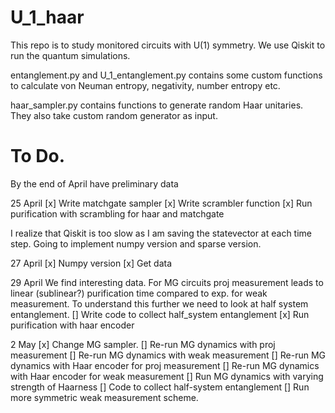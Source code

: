 # U_1_haar

This repo is to study monitored circuits with U(1) symmetry. We use Qiskit to run the quantum simulations.

entanglement.py and U_1_entanglement.py contains some custom functions to calculate von Neuman entropy, negativity, number entropy etc.

haar_sampler.py contains functions to generate random Haar unitaries. They also take custom random generator as input.


# To Do.
By the end of April have preliminary data

25 April
    [x] Write matchgate sampler
    [x] Write scrambler function
    [x] Run purification with scrambling for haar and matchgate

I realize that Qiskit is too slow as I am saving the statevector at each time step. Going to implement numpy version and sparse version.

27 April
    [x] Numpy version
    [x] Get data

29 April
We find interesting data. For MG circuits proj measurement leads to linear (sublinear?) purification time compared to exp. for weak measurement. To understand this further we need to look at half system entanglement.
    [] Write code to collect half_system entanglement
    [x] Run purification with haar encoder

2 May
    [x] Change MG sampler.
        [] Re-run MG dynamics with proj measurement
        [] Re-run MG dynamics with weak measurement
        [] Re-run MG dynamics with Haar encoder for proj measurement
        [] Re-run MG dynamics with Haar encoder for weak measurement
    [] Run MG dynamics with varying strength of Haarness
    [] Code to collect half-system entanglement
    [] Run more symmetric weak measurement scheme.
